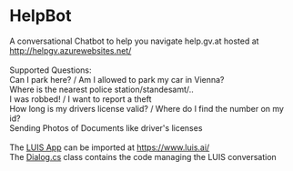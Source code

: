 # HelpBot

A conversational Chatbot to help you navigate help.gv.at hosted at http://helpgv.azurewebsites.net/</br>
</br>
Supported Questions: </br>
Can I park here? / Am I allowed to park my car in Vienna? </br>
Where is the nearest police station/standesamt/.. </br>
I was robbed! / I want to report a theft </br>
How long is my drivers license valid? / Where do I find the number on my id? </br>
Sending Photos of Documents like driver's licenses </br>
</br>
The <a href="https://github.com/eldanielo/HelpBot/blob/master/HelpBot/HelpLuis.json">LUIS App</a> can be imported at https://www.luis.ai/ </br>
The <a href="https://github.com/eldanielo/HelpBot/blob/master/HelpBot/Dialog.cs">Dialog.cs</a> class contains the code managing the LUIS conversation </br>



